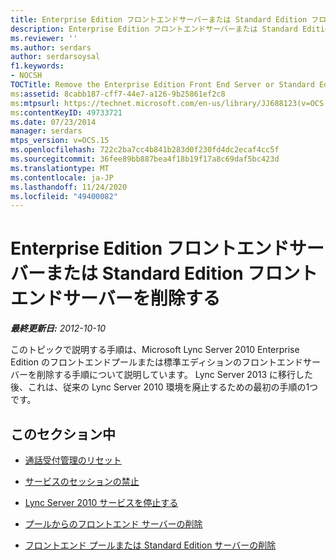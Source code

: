 ```yaml
---
title: Enterprise Edition フロントエンドサーバーまたは Standard Edition フロントエンドサーバーを削除する
description: Enterprise Edition フロントエンドサーバーまたは Standard Edition フロントエンドサーバーを削除します。
ms.reviewer: ''
ms.author: serdars
author: serdarsoysal
f1.keywords:
- NOCSH
TOCTitle: Remove the Enterprise Edition Front End Server or Standard Edition Front End Server
ms:assetid: 8cabb187-cff7-44e7-a126-9b25861ef2c8
ms:mtpsurl: https://technet.microsoft.com/en-us/library/JJ688123(v=OCS.15)
ms:contentKeyID: 49733721
ms.date: 07/23/2014
manager: serdars
mtps_version: v=OCS.15
ms.openlocfilehash: 722c2ba7cc4b841b283d0f230fd4dc2ecaf4cc5f
ms.sourcegitcommit: 36fee89bb887bea4f18b19f17a8c69daf5bc423d
ms.translationtype: MT
ms.contentlocale: ja-JP
ms.lasthandoff: 11/24/2020
ms.locfileid: "49400082"
---
```

# <a name="remove-the-enterprise-edition-front-end-server-or-standard-edition-front-end-server"></a>Enterprise Edition フロントエンドサーバーまたは Standard Edition フロントエンドサーバーを削除する

<div data-xmlns="http://www.w3.org/1999/xhtml">

<div class="topic" data-xmlns="http://www.w3.org/1999/xhtml" data-msxsl="urn:schemas-microsoft-com:xslt" data-cs="https://msdn.microsoft.com/">

<div data-asp="https://msdn2.microsoft.com/asp">



</div>

<div id="mainSection">

<div id="mainBody">

<span> </span>

_**最終更新日:** 2012-10-10_

このトピックで説明する手順は、Microsoft Lync Server 2010 Enterprise Edition のフロントエンドプールまたは標準エディションのフロントエンドサーバーを削除する手順について説明しています。 Lync Server 2013 に移行した後、これは、従来の Lync Server 2010 環境を廃止するための最初の手順の1つです。

<div>

## <a name="in-this-section"></a>このセクション中

  - [通話受付管理のリセット](reset-call-admission-control.md)

  - [サービスのセッションの禁止](prevent-sessions-for-services.md)

  - [Lync Server 2010 サービスを停止する](stop-lync-server-2010-services.md)

  - [プールからのフロントエンド サーバーの削除](remove-a-front-end-server-from-a-pool.md)

  - [フロントエンド プールまたは Standard Edition サーバーの削除](remove-front-end-pool-or-standard-edition-server.md)

</div>

</div>

<span> </span>

</div>

</div>

</div>

